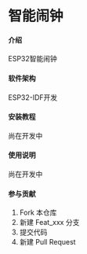 # 智能闹钟

#### 介绍
ESP32智能闹钟

#### 软件架构
ESP32-IDF开发


#### 安装教程

尚在开发中

#### 使用说明

尚在开发中

#### 参与贡献

1.  Fork 本仓库
2.  新建 Feat_xxx 分支
3.  提交代码
4.  新建 Pull Request

